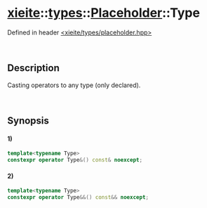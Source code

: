 # [xieite](../../../../../../xieite.md)\:\:[types](../../../../../../types.md)\:\:[Placeholder](../../../../placeholder.md)\:\:Type
Defined in header [<xieite/types/placeholder.hpp>](../../../../../../../include/xieite/types/placeholder.hpp)

&nbsp;

## Description
Casting operators to any type (only declared).

&nbsp;

## Synopsis
#### 1)
```cpp
template<typename Type>
constexpr operator Type&() const& noexcept;
```
#### 2)
```cpp
template<typename Type>
constexpr operator Type&&() const&& noexcept;
```

